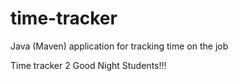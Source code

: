 # time-tracker
Java (Maven) application for tracking time on the job

Time tracker
2
Good Night Students!!!
